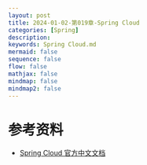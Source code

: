 ```yaml
---
layout: post
title: 2024-01-02-第019章-Spring Cloud
categories: [Spring]
description: 
keywords: Spring Cloud.md
mermaid: false
sequence: false
flow: false
mathjax: false
mindmap: false
mindmap2: false
---
```

# 参考资料
- [Spring Cloud 官方中文文档](https://www.springcloud.cc/)